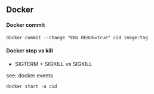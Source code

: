 ## Docker

#### Docker commit

`docker commit --change "ENV DEBUG=true" cid image:tag`

#### Docker stop vs kill

* SIGTERM + SIGKILL vs SIGKILL

see: docker events

```docker start -a cid```
